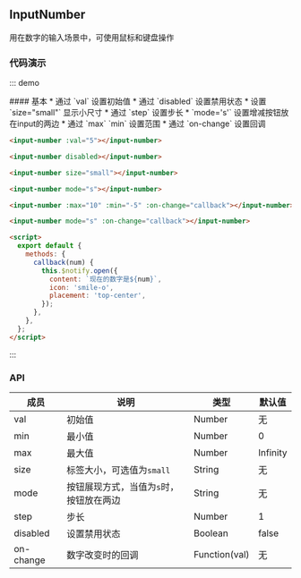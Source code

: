 ## InputNumber

用在数字的输入场景中，可使用鼠标和键盘操作

### 代码演示

::: demo
<summary>
  #### 基本
  * 通过 `val` 设置初始值
  * 通过 `disabled` 设置禁用状态
  * 设置 `size="small"` 显示小尺寸
  * 通过 `step` 设置步长
  * `mode='s'` 设置增减按钮放在input的两边
  * 通过 `max` `min` 设置范围
  * 通过 `on-change` 设置回调
</summary>

```html
<input-number :val="5"></input-number>

<input-number disabled></input-number>

<input-number size="small"></input-number>

<input-number mode="s"></input-number>

<input-number :max="10" :min="-5" :on-change="callback"></input-number>

<input-number mode="s" :on-change="callback"></input-number>

<script>
  export default {
    methods: {
      callback(num) {
        this.$notify.open({
          content: `现在的数字是${num}`,
          icon: 'smile-o',
          placement: 'top-center',
        });
      },
    },
  };
</script>

```
:::

### API

| 成员        | 说明           | 类型               | 默认值       |
|------------|----------------|--------------------|--------------|
| val    | 初始值   | Number | 无    |
| min    | 最小值   | Number | 0    |
| max | 最大值 | Number | Infinity |
| size | 标签大小，可选值为`small`  | String | 无 |
| mode | 按钮展现方式，当值为`s`时，按钮放在两边  | String | 无 |
| step | 步长 | Number | 1   |
| disabled | 设置禁用状态  | Boolean | false   |
| on-change | 数字改变时的回调  | Function(val) | 无   |


<script>
export default {
  methods: {
    callback(num) {
      this.$notify.open({
        content: `现在的数字是${num}`,
        icon: 'smile-o',
        placement: 'top-center',
      });
    },
  },
};
</script>

